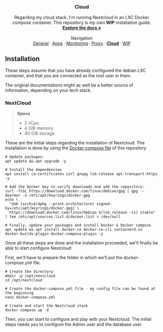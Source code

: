 <h3 align="center">Cloud</h3>

  <p align="center">
    Regarding my cloud stack, I'm running Nextcloud in an LXC Docker compose container. This repository is my own <strong>WIP</strong> installation guide.
    <br />
    <a href="https://github.com/KelyanDev/Homelab"><strong>Explore the docs »</strong></a>
    <br />
    <br />
    Navigation <br />
    <a href="https://github.com/KelyanDev/Homelab">General</a>
    ·
    <a href="https://github.com/KelyanDev/Homelab/blob/main/apps/README.md">Apps</a>
    ·
    <a href="https://github.com/KelyanDev/Homelab/blob/main/monitoring/README.md">Monitoring</a>
    ·
    <a href="https://github.com/KelyanDev/Homelab/blob/main/proxy/README.md">Proxy</a>
    ·
    <a href="https://github.com/KelyanDev/Homelab/blob/main/cloud/README.md"><strong>Cloud</strong></a>
    ·
    <a href="">WIP</a>
  </p>
</div>

## Installation

These steps assume that you have already configured the debian LXC container, and that you are connected as the root user in them.

The original documentations might as well be a better source of information, depending on your tech stack.


### NextCloud

> **Specs**
> - 2 vCpu
> - 4 GiB memory
> - 40 GiB storage

These are the initial steps regarding the installation of Nextcloud. 
The installation is done by using the [Docker compose file](https://github.com/KelyanDev/Homelab/blob/main/cloud/docker-compose.yml) of this repository
```
# Update packages:
apt update && apt upgrade -y

# Install the dependencies
apt install ca-certificates curl gnupg lsb-release apt-transport-https -y

# Add the Docker key to verify downloads and add the repository:
curl -fsSL https://download.docker.com/linux/debian/gpg | gpg --dearmor -o /etc/apt/keyrings/docker.gpg
echo \
  "deb [arch=$(dpkg --print-architecture) signed-by=/etc/apt/keyrings/docker.gpg] \
  https://download.docker.com/linux/debian $(lsb_release -cs) stable" | tee /etc/apt/sources.list.d/docker.list > /dev/null

# Finally, update your packages and install Docker & Docker compose
apt update && apt install docker-ce docker-ce-cli containerd.io docker-buildx-plugin docker-compose-plugin -y
```

Once all these steps are done and the installation proceeded, we'll finally be able to start configure Nextcloud   

First, we'll have to prepare the folder in which we'll put the docker-compose.yml file.  
```
# Create the directory
mkdir -p /opt/nextcloud
cd /opt/nextcloud

# Create the docker-compose.yml file - my config file can be found at the beginning
nano docker-compose.yml

# Create and start the Nextcloud stack
docker compose up -d
```
Then, you can start to configure and play with your Nextcloud. The initial steps needs you to configure the Admin user and the database user.
